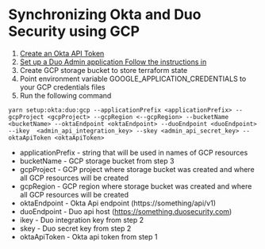 # Synchronizing Okta and Duo Security using GCP

1. [Create an Okta API Token](https://developer.okta.com/docs/guides/create-an-api-token/create-the-token/)
2. [Set up a Duo Admin application Follow the instructions in](https://duo.com/docs/adminapi#first-steps)
3. Create GCP storage bucket to store terraform state
4. Point environment variable GOOGLE_APPLICATION_CREDENTIALS to your GCP credentials files
5. Run the following command
```
yarn setup:okta:duo:gcp --applicationPrefix <applicationPrefix> --gcpProject <gcpProject> --gcpRegion <--gcpRegion> --bucketName <bucketName> --oktaEndpoint <oktaEndpoint> --duoEndpoint <duoEndpoint> --ikey  <admin_api_integration_key> --skey <admin_api_secret_key> --oktaApiToken <oktaApiToken>
```
* applicationPrefix - string that will be used in names of GCP resources
* bucketName - GCP storage bucket from step 3
* gcpProject - GCP project where storage bucket was created and where all GCP resources will be created
* gcpRegion - GCP region where storage bucket was created and where all GCP resources will be created
* oktaEndpoint - Okta Api endpoint (https://something/api/v1)
* duoEndpoint - Duo api host (https://something.duosecurity.com)
* ikey - Duo integration key from step 2
* skey - Duo secret key from step 2
* oktaApiToken - Okta api token from step 1
